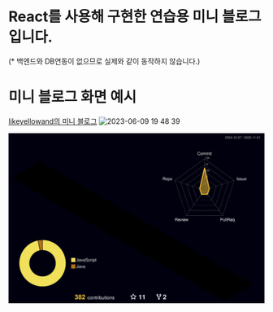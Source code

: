 # React를 사용해 구현한 연습용 미니 블로그 입니다.
(* 백엔드와 DB연동이 없으므로 실제와 같이 동작하지 않습니다.)


# 미니 블로그 화면 예시
[likeyellowand의 미니 블로그](https://likeyellow.github.io/mini-blog/)
![2023-06-09 19 48 39](https://github.com/likeyellow/mini-blog/assets/38120188/89c197e7-43eb-42d9-9332-e6471b379613)

![](./profile-3d-contrib/profile-night-rainbow.svg)
